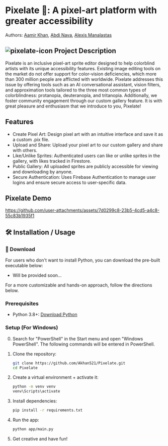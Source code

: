 # Pixelate 🎨: A pixel-art platform with greater accessibility

Authors: [Aamir Khan](https://github.com/Akhan521), [Abdi Nava](https://github.com/abdinava), [Alexis Manalastas](https://github.com/amana032)

## ![pixelate-icon](https://github.com/user-attachments/assets/94586220-cafd-422b-9158-90ba42213d1c) Project Description 

Pixelate is an inclusive pixel-art sprite editor designed to help colorblind artists with its unique accessibility features. Existing image editing tools on the market do not offer support for color-vision deficiencies, which more than 300 million people are afflicted with worldwide.  Pixelate addresses this issue by offering tools such as an AI conversational assistant, vision filters, and approximation tools tailored to the three most common types of colorblindness: protanopia, deuteranopia, and tritanopia. Additionally, we foster community engagement through our custom gallery feature. It is with great pleasure and enthusiasm that we introduce to you, Pixelate!

## Features 
* Create Pixel Art: Design pixel art with an intuitive interface and save it as a custom .pix file.
* Upload and Share: Upload your pixel art to our custom gallery and share with others.
* Like/Unlike Sprites: Authenticated users can like or unlike sprites in the gallery, with likes tracked in Firestore.
* Public Gallery: All uploaded sprites are publicly accessible for viewing and downloading by anyone.
* Secure Authentication: Uses Firebase Authentication to manage user logins and ensure secure access to user-specific data.

## Pixelate Demo
https://github.com/user-attachments/assets/7d0299c8-23b5-4cd5-a4c8-55c83b1935f1

## 🛠 Installation / Usage

###  🚀 Download
For users who don't want to install Python, you can download the pre-built executable below:
- Will be provided soon...

For a more customizable and hands-on approach, follow the directions below.
### Prerequisites
* Python 3.8+: [Download Python](https://www.python.org/downloads/)

### Setup (For Windows)
0. Search for "PowerShell" in the Start menu and open "Windows PowerShell". The following commands will be entered in PowerShell.

1. Clone the repository:
   ```bash
   git clone https://github.com/Akhan521/Pixelate.git
   cd Pixelate

2. Create a virtual environment + activate it:
    ```bash
    python -m venv venv
    venv\Scripts\activate

3. Install dependencies:
    ```bash
    pip install -r requirements.txt

4. Run the app:
    ```bash
    python app/main.py

5. Get creative and have fun!

